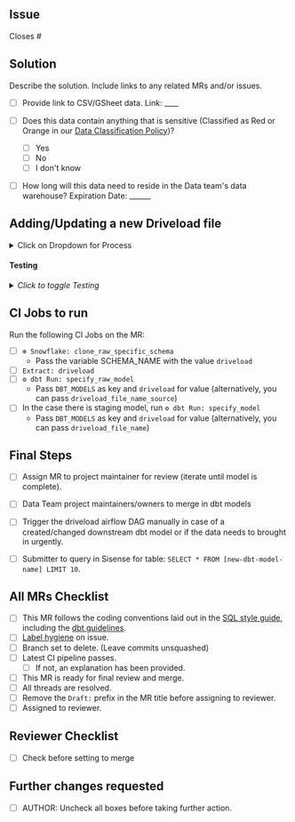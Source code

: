 <!---
  Use this template when adding a driveload file or making changes to a driveload file
--->

## Issue
<!--- Link the Issue this MR closes --->
Closes #

## Solution

Describe the solution. Include links to any related MRs and/or issues.

* [ ] Provide link to CSV/GSheet data. Link: ____
* [ ] Does this data contain anything that is sensitive (Classified as Red or Orange in our [Data Classification Policy](https://about.gitlab.com/handbook/engineering/security/data-classification-standard.html#data-classification-levels))?
  - [ ] Yes 
  - [ ] No
  - [ ] I don't know
* [ ]  How long will this data need to reside in the Data team's data warehouse? Expiration Date: ______ 


## Adding/Updating a new Driveload file
<details><summary>Click on Dropdown for Process</summary>
<br>

* [ ] Step 1: Create a new folder in Google Drive and upload your file to it. Files can only be .csv format currently.  
* [ ] Step 2: Share the file with the required service accounts [Email Address to share with](https://docs.google.com/document/d/1m8kky3DPv2yvH63W4NDYFURrhUwRiMKHI-himxn1r7k/edit?usp=sharing) (GitLab Internal). 
  * Ensure you share the folder with both the runner & airflow service accounts. The runner account is required for running the Driveload CI pipeline, the airflow account is used while running in production.
* [ ] Step 3: Open up the web ide and let's start the MR! Update extract--> sheetload--> [drives.yml](https://gitlab.com/gitlab-data/analytics/-/blob/master/extract/sheetload/drives.yml)
    * Add the name of the file_name (i.e. kpi_status)
    * Add the name of the newly created folder, folder names need to unique here so ensure you do not conflict with any existing folders. 
    * Add yourself as an owner
    * Decide on a loading strategy for table_replace_append. 
      * If set to 1, all files which are uploaded to the folder will be **appended** to the table. After the files are uploaded they will go into the `./Archive` directory inside the GDrive folder.
      * If set to 0, the files which are uploaded to the folder will **replace** the data in the table. 
    * **NB** Bear in mind how the above affects your testing process. If set to append (1) to the table, the files will be moved when running the driveload CI pipeline. This means that if you want the files to also be processed into RAW when moving to production, you need to move the files out of the archive folder after merging. 
* [ ] Step 4: Next in this MR, head to transform --> snowflake-dbt --> models --> sources --> driveload--> [Edit the sources.yml](https://gitlab.com/gitlab-data/analytics/-/blob/master/transform/snowflake-dbt/models/sources/driveload/sources.yml). Add the file name as `driveload_file_name_source`
* [ ] Step 5: In the same repoistory folder as the sources.yml file, you will [add the base model to sources.driveload repository](https://gitlab.com/gitlab-data/analytics/-/tree/master/transform/snowflake-dbt/models/sources/driveload). Naming the file as driveload_file_name_sources.sql.
        This file will have the following code, but can also be restricted down to specific columns. Update data type of columns in this file (i.e converting value to decimal or varchar)
```sql
        WITH source AS (

        SELECT * 
        FROM {{ source('driveload','file_name') }}

        )
        SELECT * 
        FROM source
```
* [ ] Step 6: In the sources.driveload repository [Edit the schema.yml](https://gitlab.com/gitlab-data/analytics/-/blob/master/transform/snowflake-dbt/models/sources/driveload/schema.yml) to explain the source model. 
* [ ] Step 6.5: (If you do not have an applicable workspace model folder, create a workspace folder under models/workspaces)
* [ ] Step 7: Next we'll head to head to transform --> snowflake-dbt --> models --> workspaces --> <YourWorkspace>--> Schema.yaml. Add your model name here, along with a .sql file to select the model into this layer. 
  * This will make the model accesible in Sisense. If any transformations are needed, this would be the file to update. Name the file `driveload_file_name`
* [ ] Step 8: Update the schema.yaml to add description of the workspace model. 

To understand the difference between source and staging models, please refer to these sources: [source models](https://about.gitlab.com/handbook/business-ops/data-team/platform/dbt-guide/#source-models) vs [staging models](https://about.gitlab.com/handbook/business-ops/data-team/platform/dbt-guide/#staging)
</details>

#### Testing

<details>
<summary><i>Click to toggle Testing</i></summary>

* [ ] Every model should be [tested](https://docs.getdbt.com/docs/testing-and-documentation) AND documented in a `schema.yml` file. At minimum, unique, not nullable fields, and foreign key constraints should be tested, if applicable.
* [ ] All models should be integrated into the [trusted data framework](https://about.gitlab.com/handbook/business-technology/data-team/platform/#tdf)
  * [ ] If there is an associated MR in the [Data Tests](https://gitlab.com/gitlab-data/data-tests) project, be sure to pass the branch name to the manual job using the `DATA_TEST_BRANCH` environment variable.
* [ ] If the periscope_query job failed, validate that the changes you've made don't affect the grain of the table or the expected output in Periscope.
* [ ] If you are on the Data Team, please paste the output of `dbt test` when run locally below. Any failing tests should be fixed or explained prior to requesting a review.
</details>


## CI Jobs to run
Run the following CI Jobs on the MR: 

* [ ] `❄️ Snowflake: clone_raw_specific_schema` 
  * Pass the variable SCHEMA_NAME with the value `driveload`
* [ ] `Extract: driveload`
* [ ] `⚙️ dbt Run: specify_raw_model`
    * Pass `DBT_MODELS` as key and `driveload` for value (alternatively, you can pass `driveload_file_name_source`)
* [ ] In the case there is staging model, run `⚙️ dbt Run: specify_model`
    * Pass `DBT_MODELS` as key and `driveload` for value (alternatively, you can pass `driveload_file_name`)

## Final Steps
* [ ]  Assign MR to project maintainer for review (iterate until model is complete).
* [ ]  Data Team project maintainers/owners to merge in dbt models 
* [ ]  Trigger the driveload airflow DAG manually in case of a created/changed downstream dbt model or if the data needs to brought in urgently. 
* [ ]  Submitter to query in Sisense for table: ``` SELECT * FROM [new-dbt-model-name] LIMIT 10 ```.


## All MRs Checklist
* [ ] This MR follows the coding conventions laid out in the [SQL style guide](https://about.gitlab.com/handbook/business-ops/data-team/platform/sql-style-guide/), including the [dbt guidelines](https://about.gitlab.com/handbook/business-ops/data-team/platform/sql-style-guide/#dbt-guidelines).
* [ ] [Label hygiene](https://about.gitlab.com/handbook/business-ops/data-team/how-we-work/#issue-labeling) on issue.
* [ ] Branch set to delete. (Leave commits unsquashed)
* [ ] Latest CI pipeline passes.
  * [ ] If not, an explanation has been provided.
* [ ] This MR is ready for final review and merge.
* [ ] All threads are resolved.
* [ ] Remove the `Draft:` prefix in the MR title before assigning to reviewer.
* [ ] Assigned to reviewer.

## Reviewer Checklist
- [ ]  Check before setting to merge

## Further changes requested
* [ ]  AUTHOR: Uncheck all boxes before taking further action.


